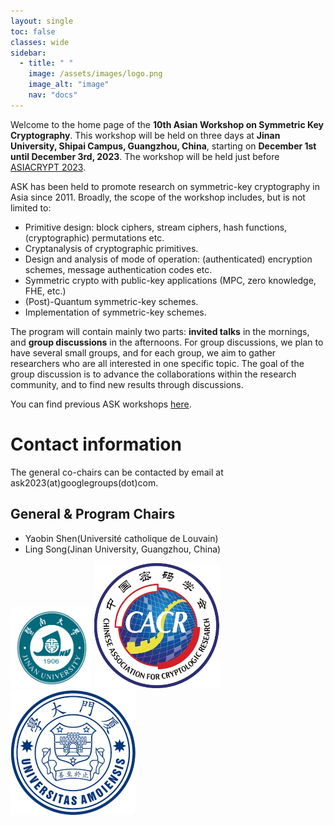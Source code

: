 ```yaml
---
layout: single
toc: false
classes: wide
sidebar:  
  - title: " "
    image: /assets/images/logo.png
    image_alt: "image"
    nav: "docs"
---
```


Welcome to the home page of the **10th Asian Workshop on Symmetric Key Cryptography**. This workshop will be held on three days at **Jinan University, Shipai Campus, Guangzhou, China**, starting on **December 1st until December 3rd, 2023**. The workshop will be held just before [ASIACRYPT 2023](https://asiacrypt.iacr.org/2023/).

ASK has been held to promote research on symmetric-key cryptography in Asia since 2011. Broadly, the scope of the workshop includes, but is not limited to:

* Primitive design: block ciphers, stream ciphers, hash functions, (cryptographic) permutations etc.
* Cryptanalysis of cryptographic primitives.
* Design and analysis of mode of operation: (authenticated) encryption schemes, message authentication codes etc.
* Symmetric crypto with public-key applications (MPC, zero knowledge, FHE, etc.)
* (Post)-Quantum symmetric-key schemes.
* Implementation of symmetric-key schemes.

The program will contain mainly two parts: **invited talks** in the mornings, and **group discussions** in the afternoons. For group discussions, we plan to have several small groups, and for each group, we aim to gather researchers who are all interested in one specific topic. The goal of the group discussion is to advance the collaborations within the research community, and to find new results through discussions.

You can find previous ASK workshops [here](https://askworkshop.github.io/ask/).


# Contact information

The general co-chairs can be contacted by email at ask2023(at)googlegroups(dot)com.

## General & Program Chairs
<ul>
<li>Yaobin Shen(Université catholique de Louvain)</li>
<li>Ling Song(Jinan University, Guangzhou, China)</li>
</ul>

<div class="row text-center">
<div class="col-lg-9 col-xxl-7 mx-auto">
  <a href=""><img border="0" height="130" width="130" src="/assets/images/jnu.png" /></a>
  <a href=""><img border="0" src="/assets/images/cacr.png" height="200" width="200" /></a>
  <a href=""><img border="0" src="/assets/images/xmu.png" height="200" width="200" /></a>
</div>
</div>



